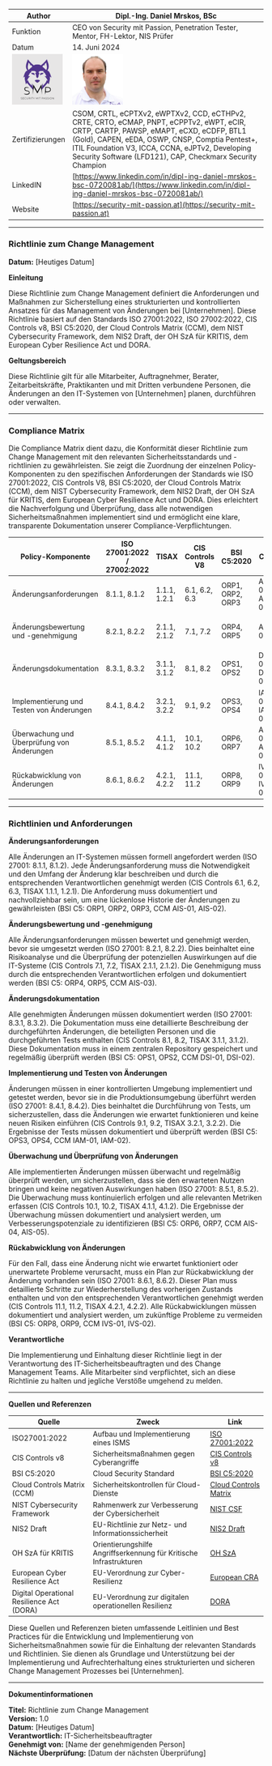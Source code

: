 | Author | Dipl.-Ing. Daniel Mrskos, BSc |  
|--------|---------------------------------------------------------------|   
| Funktion | CEO von Security mit Passion, Penetration Tester, Mentor, FH-Lektor, NIS Prüfer |                               
| Datum  | 14. Juni 2024                                                 |
| <img src="SMP_LOGO.png" alt="Firmenlogo" width="100"/>    | <img src="daniel.jpeg" alt="Author" width="100"/>                         |                                              |
| Zertifizierungen  | CSOM, CRTL, eCPTXv2, eWPTXv2, CCD, eCTHPv2, CRTE, CRTO, eCMAP, PNPT, eCPPTv2, eWPT, eCIR, CRTP, CARTP, PAWSP, eMAPT, eCXD, eCDFP, BTL1 (Gold), CAPEN, eEDA, OSWP, CNSP, Comptia Pentest+, ITIL Foundation V3, ICCA, CCNA, eJPTv2, Developing Security Software (LFD121), CAP, Checkmarx Security Champion                                         |
| LinkedIN  | [https://www.linkedin.com/in/dipl-ing-daniel-mrskos-bsc-0720081ab/](https://www.linkedin.com/in/dipl-ing-daniel-mrskos-bsc-0720081ab/)  
| Website  | [https://security-mit-passion.at](https://security-mit-passion.at)  

---
### Richtlinie zum Change Management

**Datum:** [Heutiges Datum]

**Einleitung**

Diese Richtlinie zum Change Management definiert die Anforderungen und Maßnahmen zur Sicherstellung eines strukturierten und kontrollierten Ansatzes für das Management von Änderungen bei [Unternehmen]. Diese Richtlinie basiert auf den Standards ISO 27001:2022, ISO 27002:2022, CIS Controls v8, BSI C5:2020, der Cloud Controls Matrix (CCM), dem NIST Cybersecurity Framework, dem NIS2 Draft, der OH SzA für KRITIS, dem European Cyber Resilience Act und DORA.

**Geltungsbereich**

Diese Richtlinie gilt für alle Mitarbeiter, Auftragnehmer, Berater, Zeitarbeitskräfte, Praktikanten und mit Dritten verbundene Personen, die Änderungen an den IT-Systemen von [Unternehmen] planen, durchführen oder verwalten.

---

### Compliance Matrix

Die Compliance Matrix dient dazu, die Konformität dieser Richtlinie zum Change Management mit den relevanten Sicherheitsstandards und -richtlinien zu gewährleisten. Sie zeigt die Zuordnung der einzelnen Policy-Komponenten zu den spezifischen Anforderungen der Standards wie ISO 27001:2022, CIS Controls V8, BSI C5:2020, der Cloud Controls Matrix (CCM), dem NIST Cybersecurity Framework, dem NIS2 Draft, der OH SzA für KRITIS, dem European Cyber Resilience Act und DORA. Dies erleichtert die Nachverfolgung und Überprüfung, dass alle notwendigen Sicherheitsmaßnahmen implementiert sind und ermöglicht eine klare, transparente Dokumentation unserer Compliance-Verpflichtungen.

| Policy-Komponente                               | ISO 27001:2022 / 27002:2022 | TISAX           | CIS Controls V8 | BSI C5:2020     | CCM         | NIST CSF       | NIS2          | OH SzA         | European CRA | DORA          |
|-------------------------------------------------|-----------------------------|-----------------|-----------------|-----------------|-------------|----------------|---------------|----------------|---------------|---------------|
| Änderungsanforderungen                          | 8.1.1, 8.1.2                | 1.1.1, 1.2.1    | 6.1, 6.2, 6.3   | ORP1, ORP2, ORP3| AIS-01, AIS-02 | PR.IP-1, PR.IP-2 | Artikel 5, 6.1 | Abschnitt 2.3 | Artikel 23    | Artikel 4     |
| Änderungsbewertung und -genehmigung             | 8.2.1, 8.2.2                | 2.1.1, 2.1.2    | 7.1, 7.2        | ORP4, ORP5      | AIS-03      | PR.IP-3, PR.IP-4 | Artikel 5, 6.2 | Abschnitt 2.4 | Artikel 23    | Artikel 4     |
| Änderungsdokumentation                          | 8.3.1, 8.3.2                | 3.1.1, 3.1.2    | 8.1, 8.2        | OPS1, OPS2      | DSI-01, DSI-02 | PR.DS-1, PR.DS-2 | Artikel 6.3   | Abschnitt 2.5 | Artikel 23    | Artikel 4     |
| Implementierung und Testen von Änderungen       | 8.4.1, 8.4.2                | 3.2.1, 3.2.2    | 9.1, 9.2        | OPS3, OPS4      | IAM-01, IAM-02 | PR.DS-3, PR.DS-4 | Artikel 6.4   | Abschnitt 2.6 | Artikel 23    | Artikel 4     |
| Überwachung und Überprüfung von Änderungen      | 8.5.1, 8.5.2                | 4.1.1, 4.1.2    | 10.1, 10.2      | ORP6, ORP7      | AIS-04, AIS-05 | PR.PT-1, PR.PT-2 | Artikel 6.5   | Abschnitt 2.7 | Artikel 23    | Artikel 4     |
| Rückabwicklung von Änderungen                   | 8.6.1, 8.6.2                | 4.2.1, 4.2.2    | 11.1, 11.2      | ORP8, ORP9      | IVS-01, IVS-02 | PR.IP-5, PR.IP-6 | Artikel 6.6   | Abschnitt 2.8 | Artikel 23    | Artikel 4     |

---

### Richtlinien und Anforderungen

**Änderungsanforderungen**

Alle Änderungen an IT-Systemen müssen formell angefordert werden (ISO 27001: 8.1.1, 8.1.2). Jede Änderungsanforderung muss die Notwendigkeit und den Umfang der Änderung klar beschreiben und durch die entsprechenden Verantwortlichen genehmigt werden (CIS Controls 6.1, 6.2, 6.3, TISAX 1.1.1, 1.2.1). Die Anforderung muss dokumentiert und nachvollziehbar sein, um eine lückenlose Historie der Änderungen zu gewährleisten (BSI C5: ORP1, ORP2, ORP3, CCM AIS-01, AIS-02).

**Änderungsbewertung und -genehmigung**

Alle Änderungsanforderungen müssen bewertet und genehmigt werden, bevor sie umgesetzt werden (ISO 27001: 8.2.1, 8.2.2). Dies beinhaltet eine Risikoanalyse und die Überprüfung der potenziellen Auswirkungen auf die IT-Systeme (CIS Controls 7.1, 7.2, TISAX 2.1.1, 2.1.2). Die Genehmigung muss durch die entsprechenden Verantwortlichen erfolgen und dokumentiert werden (BSI C5: ORP4, ORP5, CCM AIS-03).

**Änderungsdokumentation**

Alle genehmigten Änderungen müssen dokumentiert werden (ISO 27001: 8.3.1, 8.3.2). Die Dokumentation muss eine detaillierte Beschreibung der durchgeführten Änderungen, die beteiligten Personen und die durchgeführten Tests enthalten (CIS Controls 8.1, 8.2, TISAX 3.1.1, 3.1.2). Diese Dokumentation muss in einem zentralen Repository gespeichert und regelmäßig überprüft werden (BSI C5: OPS1, OPS2, CCM DSI-01, DSI-02).

**Implementierung und Testen von Änderungen**

Änderungen müssen in einer kontrollierten Umgebung implementiert und getestet werden, bevor sie in die Produktionsumgebung überführt werden (ISO 27001: 8.4.1, 8.4.2). Dies beinhaltet die Durchführung von Tests, um sicherzustellen, dass die Änderungen wie erwartet funktionieren und keine neuen Risiken einführen (CIS Controls 9.1, 9.2, TISAX 3.2.1, 3.2.2). Die Ergebnisse der Tests müssen dokumentiert und überprüft werden (BSI C5: OPS3, OPS4, CCM IAM-01, IAM-02).

**Überwachung und Überprüfung von Änderungen**

Alle implementierten Änderungen müssen überwacht und regelmäßig überprüft werden, um sicherzustellen, dass sie den erwarteten Nutzen bringen und keine negativen Auswirkungen haben (ISO 27001: 8.5.1, 8.5.2). Die Überwachung muss kontinuierlich erfolgen und alle relevanten Metriken erfassen (CIS Controls 10.1, 10.2, TISAX 4.1.1, 4.1.2). Die Ergebnisse der Überwachung müssen dokumentiert und analysiert werden, um Verbesserungspotenziale zu identifizieren (BSI C5: ORP6, ORP7, CCM AIS-04, AIS-05).

**Rückabwicklung von Änderungen**

Für den Fall, dass eine Änderung nicht wie erwartet funktioniert oder unerwartete Probleme verursacht, muss ein Plan zur Rückabwicklung der Änderung vorhanden sein (ISO 27001: 8.6.1, 8.6.2). Dieser Plan muss detaillierte Schritte zur Wiederherstellung des vorherigen Zustands enthalten und von den entsprechenden Verantwortlichen genehmigt werden (CIS Controls 11.1, 11.2, TISAX 4.2.1, 4.2.2). Alle Rückabwicklungen müssen dokumentiert und analysiert werden, um zukünftige Probleme zu vermeiden (BSI C5: ORP8, ORP9, CCM IVS-01, IVS-02).

**Verantwortliche**

Die Implementierung und Einhaltung dieser Richtlinie liegt in der Verantwortung des IT-Sicherheitsbeauftragten und des Change Management Teams. Alle Mitarbeiter sind verpflichtet, sich an diese Richtlinie zu halten und jegliche Verstöße umgehend zu melden.

---

**Quellen und Referenzen**

| Quelle                                                                                          | Zweck                                                                  | Link                                                                                                             |
|-------------------------------------------------------------------------------------------------|------------------------------------------------------------------------|------------------------------------------------------------------------------------------------------------------|
| ISO27001:2022                                                                                   | Aufbau und Implementierung eines ISMS                                  | [ISO 27001:2022](https://www.iso.org/standard/27001)                                                             |
| CIS Controls v8                                                                                 | Sicherheitsmaßnahmen gegen Cyberangriffe                               | [CIS Controls v8](https://www.cisecurity.org/controls/v8)                                                        |
| BSI C5:2020                                                                                     | Cloud Security Standard                                                | [BSI C5:2020](https://www.bsi.bund.de/EN/Topics/CloudComputing/ComplianceControlsCatalogue/ComplianceControlsCatalogue_node.html) |
| Cloud Controls Matrix (CCM)                                                                     | Sicherheitskontrollen für Cloud-Dienste                                 | [Cloud Controls Matrix](https://cloudsecurityalliance.org/research/cloud-controls-matrix)                        |
| NIST Cybersecurity Framework                                                                    | Rahmenwerk zur Verbesserung der Cybersicherheit                        | [NIST CSF](https://www.nist.gov/cyberframework)                                                                  |
| NIS2 Draft                                                                                      | EU-Richtlinie zur Netz- und Informationssicherheit                      | [NIS2 Draft](https://eur-lex.europa.eu/legal-content/EN/TXT/?uri=CELEX%3A52020PC0823)                            |
| OH SzA für KRITIS                                                                               | Orientierungshilfe Angriffserkennung für Kritische Infrastrukturen     | [OH SzA](https://www.bsi.bund.de/SharedDocs/Downloads/DE/BSI/Kritis/BSI_Orientierungshilfe_Angriffserkennung.html)|
| European Cyber Resilience Act                                                                   | EU-Verordnung zur Cyber-Resilienz                                      | [European CRA](https://www.european-cyber-resilience-act.com)                                                    |
| Digital Operational Resilience Act (DORA)                                                       | EU-Verordnung zur digitalen operationellen Resilienz                   | [DORA](https://www.digital-operational-resilience-act.com)                                                       |

Diese Quellen und Referenzen bieten umfassende Leitlinien und Best Practices für die Entwicklung und Implementierung von Sicherheitsmaßnahmen sowie für die Einhaltung der relevanten Standards und Richtlinien. Sie dienen als Grundlage und Unterstützung bei der Implementierung und Aufrechterhaltung eines strukturierten und sicheren Change Management Prozesses bei [Unternehmen].

---

**Dokumentinformationen**

**Titel:** Richtlinie zum Change Management  
**Version:** 1.0  
**Datum:** [Heutiges Datum]  
**Verantwortlich:** IT-Sicherheitsbeauftragter  
**Genehmigt von:** [Name der genehmigenden Person]  
**Nächste Überprüfung:** [Datum der nächsten Überprüfung]